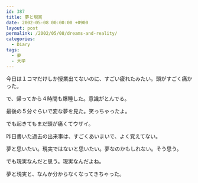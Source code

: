 ```yaml
---
id: 387
title: 夢と現実
date: 2002-05-08 00:00:00 +0900
layout: post
permalink: /2002/05/08/dreams-and-reality/
categories:
  - Diary
tags:
  - 夢
  - 大学
---
```

今日は１コマだけしか授業出てないのに、すごい疲れたみたい。頭がすごく痛かった。
  
で、帰ってから４時間も爆睡した。意識がとんでる。
  
最後の５分ぐらいで変な夢を見た。笑っちゃったよ。
  
でも起きてもまだ頭が痛くてウザイ。

昨日書いた過去の出来事は、すごくあいまいで、よく覚えてない。
  
夢と思いたい。現実ではないと思いたい。夢なのかもしれない。そう思う。
  
でも現実なんだと思う。現実なんだよね。

夢と現実と、なんか分からなくなってきちゃった。
